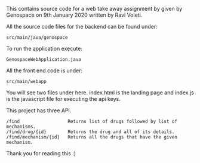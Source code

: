 This contains source code for a web take away assignment by given by Genospace on 9th January 2020 written by Ravi Voleti.

All the source code files for the backend can be found under:
      
    src/main/java/genospace

To run the application execute: 
        
    GenospaceWebApplication.java
        
All the front end code is under:

    src/main/webapp
        
You will see two files under here. index.html is the landing page and index.js is the javascript
file for executing the api keys.

This project has three API.

    /find                  Returns list of drugs followed by list of mechanisms.
    /find/drug/{id}        Returns the drug and all of its details.
    /find/mechanism/{id}   Returns all the drugs that have the given mechanism.

Thank you for reading this :)